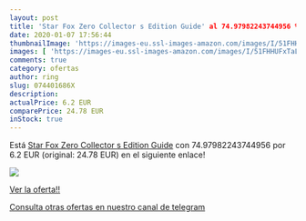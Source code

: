 ```yaml
---
layout: post
title: 'Star Fox Zero Collector s Edition Guide' al 74.97982243744956 % de descuento
date: 2020-01-07 17:56:44
thumbnailImage: 'https://images-eu.ssl-images-amazon.com/images/I/51FHHUFxTaL._SL200_.jpg'
images: [ 'https://images-eu.ssl-images-amazon.com/images/I/51FHHUFxTaL._SL200_.jpg' ]
comments: true
category: ofertas
author: ring
slug: 074401686X
description:
actualPrice: 6.2 EUR
comparePrice: 24.78 EUR
inStock: true
---
```


Está [Star Fox Zero Collector s Edition Guide](https://www.amazon.com/dp/074401686X/?tag=redken08-20) con 74.97982243744956 por 6.2 EUR (original: 24.78 EUR) en el siguiente enlace!

[![](https://images-eu.ssl-images-amazon.com/images/I/51FHHUFxTaL._SL200_.jpg)](https://www.amazon.com/dp/074401686X/?tag=redken08-20)

[Ver la oferta!!](https://www.amazon.com/dp/074401686X/?tag=redken08-20)

[Consulta otras ofertas en nuestro canal de telegram](https://t.me/s/ofertas25)
